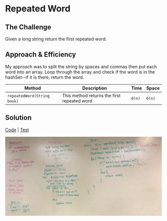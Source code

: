 # Repeated Word
## The Challenge
Given a long string return the first repeated word.

## Approach & Efficiency
My approach was to split the string by spaces and commas then put each word into an array. Loop through the array and check if the word is in the hashSet--if it is there, return the word.

Method | Description | Time | Space
---- | ---- | ---- | ----
`repeatedWord(String book)` | This method returns the first repeated word | `O(n)` | `O(n)`

## Solution
[Code](../src/main/java/hashTable/repeatedWord) | [Test](../src/test/java/hashTable/repeatedWord)

![White Board Image of Repeated Word](../assets/hashtable_repeated_word.JPG)
